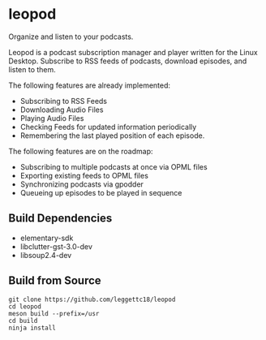# leopod
Organize and listen to your podcasts.

Leopod is a podcast subscription manager and player written for the
Linux Desktop. Subscribe to RSS feeds of podcasts, download episodes,
and listen to them.

The following features are already implemented:

- Subscribing to RSS Feeds
- Downloading Audio Files
- Playing Audio Files
- Checking Feeds for updated information periodically
- Remembering the last played position of each episode.

The following features are on the roadmap:

- Subscribing to multiple podcasts at once via OPML files
- Exporting existing feeds to OPML files
- Synchronizing podcasts via gpodder
- Queueing up episodes to be played in sequence

## Build Dependencies

- elementary-sdk
- libclutter-gst-3.0-dev
- libsoup2.4-dev

## Build from Source

```
git clone https://github.com/leggettc18/leopod
cd leopod
meson build --prefix=/usr
cd build
ninja install
```
